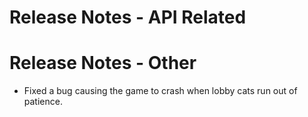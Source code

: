 ﻿# Release Notes - API Related

# Release Notes - Other

- Fixed a bug causing the game to crash when lobby cats run out of patience.